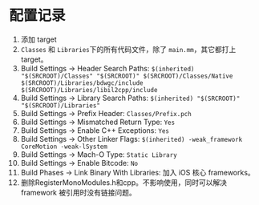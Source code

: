 # 配置记录

1. 添加 target
2. `Classes` 和 `Libraries`下的所有代码文件，除了 `main.mm`，其它都打上 target。
3. Build Settings -> Header Search Paths: `$(inherited) "$(SRCROOT)/Classes" "$(SRCROOT)" $(SRCROOT)/Classes/Native $(SRCROOT)/Libraries/bdwgc/include $(SRCROOT)/Libraries/libil2cpp/include`
4. Build Settings -> Library Search Paths: `$(inherited) "$(SRCROOT)" "$(SRCROOT)/Libraries"`
5. Build Settings -> Prefix Header: `Classes/Prefix.pch`
6. Build Settings -> Mismatched Return Type: `Yes`
7. Build Settings -> Enable C++ Exceptions: `Yes`
8. Build Settings -> Other Linker Flags: `$(inherited) -weak_framework CoreMotion -weak-lSystem`
9. Build Settings -> Mach-O Type: `Static Library`
10. Build Settings -> Enable Bitcode: `No`
11. Build Phases -> Link Binary With Libraries:  加入 iOS 核心 frameworks。
12. 删除RegisterMonoModules.h和cpp。不影响使用，同时可以解决 framework 被引用时没有链接问题。




